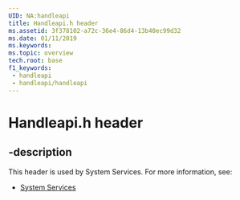 ```yaml
---
UID: NA:handleapi
title: Handleapi.h header
ms.assetid: 3f378102-a72c-36e4-86d4-13b40ec99d32
ms.date: 01/11/2019
ms.keywords: 
ms.topic: overview
tech.root: base
f1_keywords:
 - handleapi
 - handleapi/handleapi
---
```


# Handleapi.h header


## -description

This header is used by System Services. For more information, see:

- [System Services](../_base/index.md)

